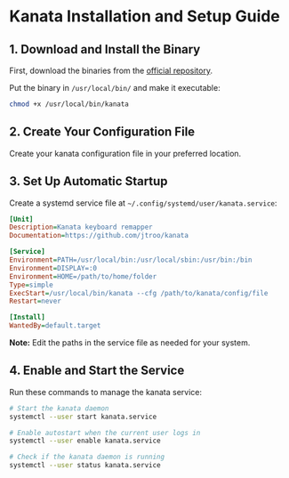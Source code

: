 # Kanata Installation and Setup Guide

## 1. Download and Install the Binary

First, download the binaries from the [official repository](https://github.com/jtroo/kanata?tab=readme-ov-file).

Put the binary in `/usr/local/bin/` and make it executable:

```bash
chmod +x /usr/local/bin/kanata
```

## 2. Create Your Configuration File

Create your kanata configuration file in your preferred location.

## 3. Set Up Automatic Startup

Create a systemd service file at `~/.config/systemd/user/kanata.service`:

```ini
[Unit]
Description=Kanata keyboard remapper
Documentation=https://github.com/jtroo/kanata

[Service]
Environment=PATH=/usr/local/bin:/usr/local/sbin:/usr/bin:/bin
Environment=DISPLAY=:0
Environment=HOME=/path/to/home/folder
Type=simple
ExecStart=/usr/local/bin/kanata --cfg /path/to/kanata/config/file
Restart=never

[Install]
WantedBy=default.target
```

**Note:** Edit the paths in the service file as needed for your system.

## 4. Enable and Start the Service

Run these commands to manage the kanata service:

```bash
# Start the kanata daemon
systemctl --user start kanata.service

# Enable autostart when the current user logs in
systemctl --user enable kanata.service

# Check if the kanata daemon is running
systemctl --user status kanata.service
```
